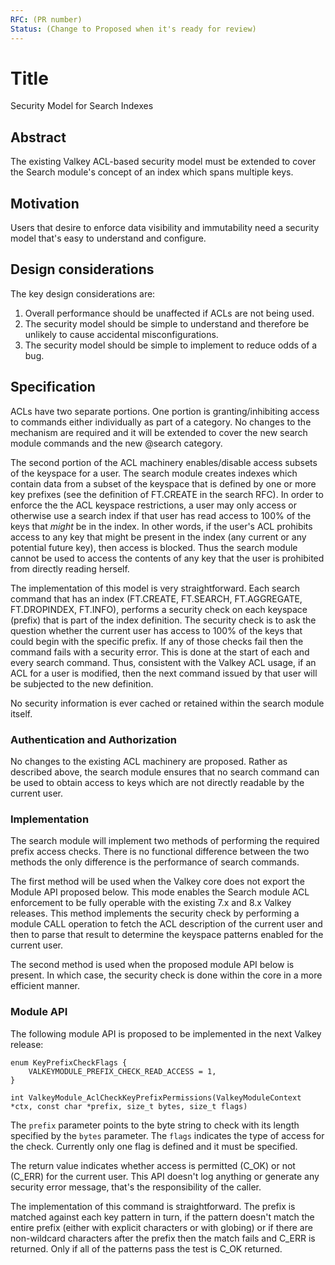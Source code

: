 ```yaml
---
RFC: (PR number)
Status: (Change to Proposed when it's ready for review)
---
```


# Title
Security Model for Search Indexes

## Abstract

The existing Valkey ACL-based security model must be extended to cover the Search module's concept of an index which spans multiple keys.

## Motivation

Users that desire to enforce data visibility and immutability need a security model that's easy to understand and configure.

## Design considerations

The key design considerations are:

1. Overall performance should be unaffected if ACLs are not being used.
2. The security model should be simple to understand and therefore be unlikely to cause accidental misconfigurations.
3. The security model should be simple to implement to reduce odds of a bug.

## Specification

ACLs have two separate portions. One portion is granting/inhibiting access to commands either individually as part of a category.
No changes to the mechanism are required and it will be extended to cover the new search module commands and the new @search category.

The second portion of the ACL machinery enables/disable access subsets of the keyspace for a user.
The search module creates indexes which contain data from a subset of the keyspace that is defined by one or more key prefixes (see the definition of FT.CREATE in the search RFC).
In order to enforce the the ACL keyspace restrictions, a user may only access or otherwise use a search index 
if that user has read access to 100% of the keys that _might_ be in the index. 
In other words, if the user's ACL prohibits access to any key that might be present in the index (any current or any potential future key), then access is blocked. Thus the search module cannot be used to access the contents of any key that the user is prohibited from directly reading herself.

The implementation of this model is very straightforward. 
Each search command that has an index (FT.CREATE, FT.SEARCH, FT.AGGREGATE, FT.DROPINDEX, FT.INFO), performs a security check on each keyspace (prefix) that is part of the index definition.
The security check is to ask the question whether the current user has access to 100% of the keys that could begin with the specific prefix.
If any of those checks fail then the command fails with a security error. 
This is done at the start of each and every search command. 
Thus, consistent with the Valkey ACL usage, if an ACL for a user is modified, then the next command issued by that user will be subjected to the new definition.

No security information is ever cached or retained within the search module itself.

### Authentication and Authorization

No changes to the existing ACL machinery are proposed. Rather as described above, the search module ensures that no search command can be used to obtain access to keys which are not directly readable by the current user. 

### Implementation

The search module will implement two methods of performing the required prefix access checks. 
There is no functional difference between the two methods the only difference is the performance of search commands.

The first method will be used when the Valkey core does not export the Module API proposed below. 
This mode enables the Search module ACL enforcement to be fully operable with the existing 7.x and 8.x Valkey releases.
This method implements the security check by performing a module CALL operation to fetch the ACL description of the current user and then to parse that result to determine the keyspace patterns enabled for the current user.

The second method is used when the proposed module API below is present. In which case, the security check is done within the core in a more efficient manner.

### Module API

The following module API is proposed to be implemented in the next Valkey release:

```
enum KeyPrefixCheckFlags {
    VALKEYMODULE_PREFIX_CHECK_READ_ACCESS = 1,
}

int ValkeyModule_AclCheckKeyPrefixPermissions(ValkeyModuleContext *ctx, const char *prefix, size_t bytes, size_t flags)
```

The ```prefix``` parameter points to the byte string to check with its length specified by the ```bytes``` parameter.
The ```flags``` indicates the type of access for the check. Currently only one flag is defined and it must be specified.

The return value indicates whether access is permitted (C_OK) or not (C_ERR) for the current user.
This API doesn't log anything or generate any security error message, that's the responsibility of the caller.

The implementation of this command is straightforward. The prefix is matched against each key pattern in turn, if the pattern doesn't match the entire prefix (either with explicit characters or with globing) or if there are non-wildcard characters after the prefix then the match fails and C_ERR is returned.
Only if all of the patterns pass the test is C_OK returned.
